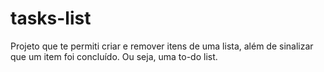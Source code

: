 # tasks-list
Projeto que te permiti criar e remover itens de uma lista, além de sinalizar que um item foi concluído. Ou seja, uma to-do list.
